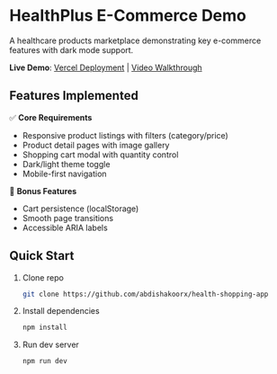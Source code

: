 # HealthPlus E-Commerce Demo

A healthcare products marketplace demonstrating key e-commerce features with dark mode support.

**Live Demo**: [Vercel Deployment]() | [Video Walkthrough]()

## Features Implemented
✅ **Core Requirements**
- Responsive product listings with filters (category/price)
- Product detail pages with image gallery
- Shopping cart modal with quantity control
- Dark/light theme toggle
- Mobile-first navigation

🚀 **Bonus Features**
- Cart persistence (localStorage)
- Smooth page transitions
- Accessible ARIA labels

## Quick Start
1. Clone repo
   ```bash
   git clone https://github.com/abdishakoorx/health-shopping-app

2. Install dependencies
    ```bash
    npm install

3. Run dev server
    ```bash
    npm run dev